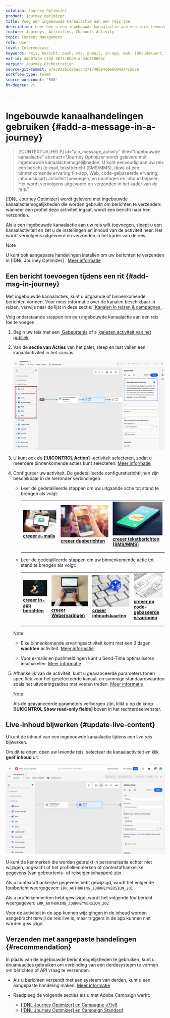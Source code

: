 ```yaml
---
solution: Journey Optimizer
product: journey optimizer
title: Voeg een ingebouwde kanaalactie aan een reis toe
description: Leer hoe u een ingebouwde kanaalactie aan een reis toevoegt
feature: Journeys, Activities, Channels Activity
topic: Content Management
role: User
level: Intermediate
keywords: reis, bericht, push, sms, e-mail, in-app, web, inhoudskaart, op code gebaseerde ervaring
exl-id: 4db07a9e-c3dd-4873-8bd9-ac34c860694c
version: Journey Orchestration
source-git-commit: afac93abcd2bacc4371748b94c0e66942a4c5076
workflow-type: tm+mt
source-wordcount: '550'
ht-degree: 2%

---
```


# Ingebouwde kanaalhandelingen gebruiken {#add-a-message-in-a-journey}

>[!CONTEXTUALHELP]
>id="ajo_message_activity"
>title="Ingebouwde kanaalactie"
>abstract="Journey Optimizer wordt geleverd met ingebouwde kanaalactiemogelijkheden. U kunt eenvoudig aan uw reis een bericht (e-mail, tekstbericht (SMS/MMS), duw) of een binnenkomende ervaring (In-app, Web, code-gebaseerde ervaring, inhoudskaart) activiteit toevoegen, en montages en inhoud bepalen. Het wordt vervolgens uitgevoerd en verzonden in het kader van de reis."

[!DNL Journey Optimizer] wordt geleverd met ingebouwde kanaalactiemogelijkheden die worden gebruikt om berichten te verzenden: wanneer een profiel deze activiteit ingaat, wordt een bericht naar hen verzonden.

Als u een ingebouwde kanaalactie aan uw reis wilt toevoegen, sleept u een kanaalactiviteit en zet u de instellingen en inhoud van de activiteit neer. Het wordt vervolgens uitgevoerd en verzonden in het kader van de reis.

>[!NOTE]
>
>U kunt ook aangepaste handelingen instellen om uw berichten te verzenden in [!DNL Journey Optimizer] . [Meer informatie](#recommendation)

## Een bericht toevoegen tijdens een rit  {#add-msg-in-journey}

Met ingebouwde kanaalacties, kunt u uitgaande of binnenkomende berichten vormen. Voor meer informatie over de kanalen beschikbaar in reizen, verwijs naar de lijst in deze sectie: [&#x200B; Kanalen in reizen &amp; campagnes &#x200B;](../channels/gs-channels.md#channels).

Volg onderstaande stappen om een ingebouwde kanaalactie aan een reis toe te voegen.

1. Begin uw reis met een [&#x200B; Gebeurtenis &#x200B;](general-events.md) of a [&#x200B; gelezen activiteit van het publiek &#x200B;](read-audience.md).

1. Van de **sectie van Acties** van het palet, sleep en laat vallen een kanaalactiviteit in het canvas.

   ![](assets/journey-web-activity.png)

1. U kunt ook de **[!UICONTROL Action]** -activiteit selecteren, zodat u meerdere binnenkomende acties kunt selecteren. [Meer informatie](journey-action.md)

1. Configureer uw activiteit. De gedetailleerde configuratierichtlijnen zijn beschikbaar in de hieronder verbindingen.

   * Leer de gedetailleerde stappen om uw uitgaande actie tot stand te brengen als volgt:

     <table style="table-layout:fixed">
      <tr style="border: 0;">
      <td>
      <a href="../email/create-email.md">
      <img alt="Lood" src="../assets/do-not-localize/email.jpg">
      </a>
      <div><a href="../email/create-email.md"><strong> creeer e-mails </strong>
      </div>
      <p>
      </td>
      <td>
      <a href="../push/create-push.md">
      <img alt="Onfrequent" src="../assets/do-not-localize/push.jpg">
      </a>
      <div>
      <a href="../push/create-push.md"><strong> creeer dupberichten <strong></a>
      </div>
      <p>
      </td>
      <td>
      <a href="../sms/create-sms.md">
      <img alt="Validatie" src="../assets/do-not-localize/sms.jpg">
      </a>
      <div>
      <a href="../sms/create-sms.md"><strong> creeer tekstberichten (SMS/MMS) </strong></a>
      </div>
      <p>
      </td>
      </tr>
      </table>

   * Leer de gedetailleerde stappen om uw binnenkomende actie tot stand te brengen als volgt:

     <table style="table-layout:fixed">
      <tr style="border: 0;">
      <td>
      <a href="../in-app/create-in-app.md">
      <img alt="Lood" src="../assets/do-not-localize/in-app.jpg">
      </a>
      <div><a href="../in-app/create-in-app.md"><strong> creeer in-app berichten </strong>
      </div>
      <p>
      </td>
      <td>
      <a href="../web/create-web.md">
      <img alt="Lood" src="../assets/do-not-localize/web-create.jpg">
      </a>
      <div><a href="../web/create-web.md"><strong> creeer Webervaringen </strong>
      </div>
      <p>
      </td>
      <td>
      <a href="../content-card/create-content-card.md">
      <img alt="Lood" src="../assets/do-not-localize/sms-config.jpg">
      </a>
      <div><a href="../content-card/create-content-card.md"><strong> creeer inhoudskaarten </strong>
      </div>
      <p>
      </td>
      <td>
      <a href="../code-based/create-code-based.md">
      <img alt="Onfrequent" src="../assets/do-not-localize/web-design.jpg">
      </a>
      <div>
      <a href="../code-based/create-code-based.md"><strong> creeer op code-gebaseerde ervaringen <strong></a>
      </div>
      <p>
      </td>
      </tr>
      </table>

   >[!NOTE]
   >
   >* Elke binnenkomende ervaringsactiviteit komt met een 3 dagen **wachten** activiteit. [Meer informatie](wait-activity.md#auto-wait-node)
   >
   >* Voor e-mails en pushmeldingen kunt u Send-Time optimaliseren inschakelen. [Meer informatie](send-time-optimization.md)

1. Afhankelijk van de activiteit, kunt u geavanceerde parameters tonen specifiek voor het geselecteerde kanaal, en sommige standaardwaarden zoals het uitvoeringsadres met voeten treden. [Meer informatie](about-journey-activities.md#advanced-parameters)

   >[!NOTE]
   >
   >Als de geavanceerde parameters verborgen zijn, klikt u op de knop **[!UICONTROL Show read-only fields]** boven in het rechterdeelvenster.

## Live-inhoud bijwerken {#update-live-content}

U kunt de inhoud van een ingebouwde kanaalactie tijdens een live reis bijwerken.

Om dit te doen, open uw levende reis, selecteer de kanaalactiviteit en klik **geef inhoud** uit.

![](assets/add-a-message2.png)

U kunt de kenmerken die worden gebruikt in personalisatie echter niet wijzigen, ongeacht of het profielkenmerken of contextafhankelijke gegevens (van gebeurtenis- of reiseigenschappen) zijn.

Als u contextafhankelijke gegevens hebt gewijzigd, wordt het volgende foutbericht weergegeven: `ERR_AUTHORING_JOURNEYVERSION_201`

Als u profielkenmerken hebt gewijzigd, wordt het volgende foutbericht weergegeven: `ERR_AUTHORING_JOURNEYVERSION_202`

Voor de activiteit in de app kunnen wijzigingen in de inhoud worden aangebracht terwijl de reis live is, maar triggers in de app kunnen niet worden gewijzigd.

## Verzenden met aangepaste handelingen {#recommendation}

In plaats van de ingebouwde berichtmogelijkheden te gebruiken, kunt u douaneacties gebruiken om verbinding van een derdesysteem te vormen om berichten of API vraag te verzenden.

* Als u berichten verzendt met een systeem van derden, kunt u een aangepaste handeling maken. [Meer informatie](../action/action.md)

* Raadpleeg de volgende secties als u met Adobe Campaign werkt:

   * [[!DNL Journey Optimizer] en Campagne v7/v8](../action/acc-action.md)
   * [[!DNL Journey Optimizer] en Campaign Standard](../action/acs-action.md)